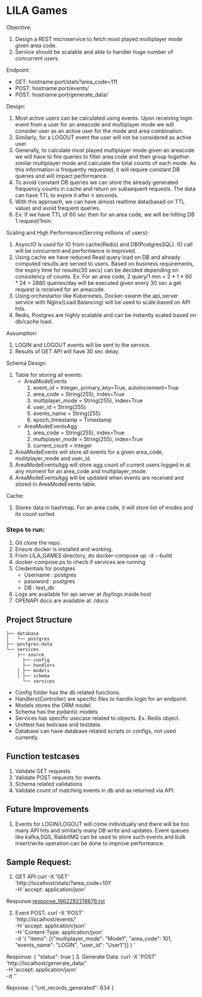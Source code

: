 # LILA Games

Objective:
1. Design a REST microservice to fetch most played multiplayer mode given area code.
2. Service should be scalable and able to handler huge number of concurrent users.

Endpoint:
 - GET: hostname:port/stats?area_code=111
 - POST: hostname:port/events/
 - POST: hostname:port/generate_data/

Design:
1. Most active users can be calculated using events. Upon receiving login event from a user for an areacode and 
multiplayer mode we will consider user as an active user for the mode and area combination.
2. Similarly, for a LOGOUT event the user will not be considered as active user.
3. Generally, to calculate most played multiplayer mode given an areacode we will have to
 fire queries to filter area code and then group together similar multiplayer mode 
 and calculate the total counts of each mode. As this information is frequently requested, 
 it will require constant DB queries and will impact performance. 
4. To avoid constant DB queries we can store the already generated frequency counts in cache and return on
 subsequent requests. The data can have TTL to expire it after n seconds. 
5. With this approach, we can have almost realtime data(based on TTL value) and avoid frequent queries.
6. Ex: If we have TTL of 60 sec then for an area code, we will be hitting DB 1 request/1min.

Scaling and High Performance(Serving millions of users):
1. AsyncIO is used for IO from cache(Redis) and DB(PostgresSQL). IO call will be concurrent and performance is improved.
2. Using cache we have reduced Read query load on DB and already computed results are served to users. Based on business requirements, the expiry time for results(30 secs) can be decided depending on consistency of counts. 
Ex: For an area code, 2 query/1 min = 2 * 1 * 60 * 24 = 2880 queries/day will be executed given every 30 sec a get request is received for an areacode. 
3. Using orchestartor like Kubernetes, Docker-swarm the api_server service with Nginx(Load Balancing) will be used to scale based on API hits.
4. Redis, Postgres are highly scalable and can be instantly scaled based on db/cache load.

Assumption: 
1. LOGIN and LOGOUT events will be sent to the service. 
2. Results of GET API will have 30 sec delay.

Schema Design:
1. Table for storing all events: 
   - AreaModeEvents 
       1. event_id = Integer, primary_key=True, autoincrement=True
       2. area_code = String(255), index=True
       3. multiplayer_mode = String(255), index=True
       4. user_id = String(255)
       5. events_name = String(255)
       6. epoch_timestamp =  Timestamp
   - AreaModeEventsAgg
       1. area_code = String(255), index=True
       2. multiplayer_mode = String(255), index=True
       3. current_count = Integer
2. AreaModeEvents will store all events for a given area_code, mulitplayer_mode and user_id. 
3. AreaModeEventsAgg will store agg count of current users logged in at any moment for an area_code and multiplayer_mode.
4. AreaModeEventsAgg will be updated when events are received and stored in AreaModeEvents table.

Cache:
1. Stores data in hashmap. For an area code, it will store list of modes and its count sorted.
### Steps to run:
1. Git clone the repo.
2. Ensure docker is installed and working.
3. From LILA_GAMES directory, do docker-compose up -d --build
4. docker-compose ps to check if services are running
5. Credentials for postgres
   - Username : postgres
   - password : postgres
   - DB : test_db
6. Logs are available for api server at /by/logs inside host
7. OPENAPI docs are available at <hostname>:<port>/docs


## Project Structure
```
├── database
│   └── postgres
├── postgres-data
└── services
    ├── source
      ├── config
      ├── handlers
    │ ├── models
    │ ├── schema
      └── services

```
 - Config folder has the db related functions. 
 - Handlers(Controller) are specific files to handle login for an endpoint.
 - Models stores the ORM model.
 - Schema has the pydantic models
 - Services has specific usecase related to objects. Ex. Redis object. 
 - Unittest has testcase and testdata.
 - Database can have database related scripts or configs, not used currently.

## Function testcases
1. Validate GET requests
2. Validate POST requests for events.
3. Schema related validations
4. Validate count of matching events in db and as returned via API.

## Future Improvements
1. Events for LOGIN/LOGOUT will come individually and there will be too many API hits and similarly 
many DB write and updates. Event queues like kafka,SQS, RabbitMQ can be used to store such events and bulk insert/write operation
can be done to improve performance.

## Sample Request:
1. GET API 
 curl -X 'GET' \
  'http://localhost/stats/?area_code=101' \
  -H 'accept: application/json'
 
 Response:[response_1662292218676.txt](https://github.com/jrishabh731/LILA_GAMES/files/9484607/response_1662292218676.txt)

 2. Event POST:
 curl -X 'POST' \
  'http://localhost/events/' \
  -H 'accept: application/json' \
  -H 'Content-Type: application/json' \
  -d '{
  "items": [{"multiplayer_mode": "Mode1", "area_code": 101, "events_name": "LOGIN", "user_id": "User1"}]
}
'
 
Response:
{
  "status": true
}
 3. Generate Data:
 curl -X 'POST' \
  'http://localhost/generate_data/' \
  -H 'accept: application/json' \
  -d ''
 
 Reponse:
 {
  "cnt_records_generated": 634
}
